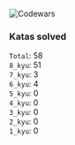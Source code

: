 ![Codewars](https://www.codewars.com/users/PheRum/badges/large)

### Katas solved

`Total`: 58 \
`8_kyu`: 51 \
`7_kyu`: 3 \
`6_kyu`: 4 \
`5_kyu`: 0 \
`4_kyu`: 0 \
`3_kyu`: 0 \
`2_kyu`: 0 \
`1_kyu`: 0
